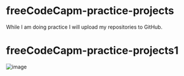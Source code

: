 # freeCodeCapm-practice-projects
While I am doing practice I will upload my repositories to GitHub.

# freeCodeCapm-practice-projects1

![image](https://github.com/Umudvarr/freeCodeCapm-practice-projects/assets/126266744/a716e393-2d41-412e-9eb2-db3a0e5c5d6f)

